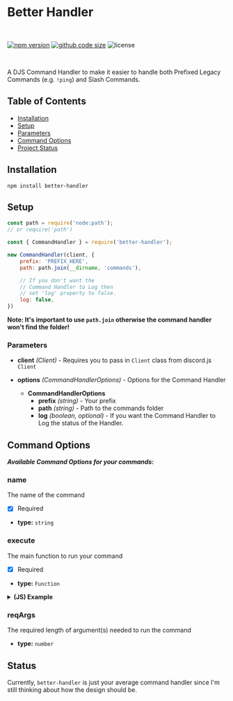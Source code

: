 # Better Handler

<div>
    <br />
    <p>
        <a href="https://www.npmjs.com/package/better-handler"><img src="https://img.shields.io/npm/v/better-handler?logo=npm" alt="npm version"></a>
        <a href="https://github.com/loldonut/better-handler"><img src ="https://img.shields.io/github/languages/code-size/loldonut/better-handler?logo=github" alt="github code size"></a>
        <img src="https://img.shields.io/npm/l/better-handler" alt="license">
    </p>
    <br />
</div>

A DJS Command Handler to make it easier to handle both Prefixed Legacy Commands (e.g. `!ping`) and Slash Commands.

## Table of Contents

- [Installation](#installation)
- [Setup](#setup)
- [Parameters](#parameters)
- [Command Options](#commandoptions)
- [Project Status](#status)

## Installation

```sh-session
npm install better-handler
```

## Setup

```js
const path = require('node:path');
// or require('path')

const { CommandHandler } = require('better-handler');

new CommandHandler(client, {
    prefix: 'PREFIX_HERE',
    path: path.join(__dirname, 'commands'),

    // If you don't want the
    // Command Handler to Log then
    // set 'log' property to false.
    log: false,
})
```

**Note: It's important to use `path.join` otherwise the command handler won't find the folder!**

### Parameters

- **client** *(Client)* - Requires you to pass in `Client` class from discord.js `Client`

- **options** *(CommandHandlerOptions)* - Options for the Command Handler
    - **CommandHandlerOptions**
        - **prefix** *(string)* - Your prefix
        - **path** *(string)* - Path to the commands folder
        - **log** *(boolean, optional)* - If you want the Command Handler to Log the status of the Handler.

## Command Options

***Available Command Options for your commands:***

### name

The name of the command

- [x] Required
- **type:** `string`

### execute

The main function to run your command

- [x] Required
- **type:** `Function`

<details>
<summary><b>(JS) Example</b></summary>
<br>

```js
module.exports = {
    name: 'ping',

    async execute(message) {
        return [{
            content: `Pong! | ${message.client.ws.ping}ms`,
        }, true];
    },
};
```

**Return type:** `CommandReturnOptions`

`CommandReturnOptions` can be:
`string`, `[MessageOptions|MessagePayload|ReplyMessageOptions, boolean?]`, `void`

    <details>
    <summary>Links to Typedefs and Classes</summary>
    <br>

        [MessageOptions](https://discord.js.org/#/docs/discord.js/stable/typedef/MessageOptions)

        [MessagePayload](https://discord.js.org/#/docs/discord.js/stable/class/MessagePayload)

        [ReplyMessageOptions](https://discord.js.org/#/docs/discord.js/stable/typedef/ReplyMessageOptions)
    </details>
</details>

### reqArgs

The required length of argument(s) needed to run the command

- **type:** `number`

## Status

Currently, `better-handler` is just your average command handler since I'm still thinking about how the design should be.
